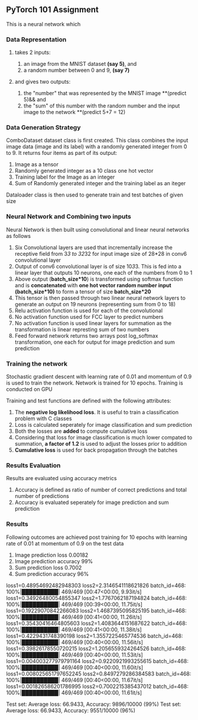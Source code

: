 
## PyTorch 101 Assignment

This is a neural network which 

### Data Representation
1. takes 2 inputs:

	1. an image from the MNIST dataset **(say 5)**, and
	2. a random number between 0 and 9, **(say 7)**

2. and gives two outputs:
	1. the "number" that was represented by the MNIST image **(predict 5)&& and
	2. the "sum" of this number with the random number and the input image to the network **(predict 5+7 = 12)

### Data Generation Strategy

ComboDataset dataset class is first created. This class combines the input image data (image and its label) with a randomly generated integer from 0 to 9. It returns four items as part of its output: 
1. Image as a tensor
2. Randomly generated integer as a 10 class one hot vector
3. Training label for the Image as an integer
4. Sum of Randomly generated integer and the training label as an iteger

Dataloader class is then used to generate train and test batches of given size  

### Neural Network and Combining two inputs
Neural Network is then built using convolutional and linear neural networks as follows  

1. Six Convolutional layers are used that incrementally increase the receptive field from 3*3 to 32*32 for input image size of 28*28 in conv6 convolutional layer  
2. Output of conv6 convolutional layer is of size 10*3*3. This is fed into a linear layer that outputs 10 neurons, one each of the numbers from 0 to 1
3. Above output (**batch_size*10**) is transformed using softmax function and is **concatenated** with **one hot vector random number input (batch_size*10)** to form a tensor of size **batch_size*20**
4. This tensor is then passed through two linear neural network layers to generate an output on 19 neurons (representing sum from 0 to 18)
5. Relu activation function is used for each of the convolutional
6. No activation function used for FCC layer to predict numbers
7. No activation function is used linear layers for summation as the transformation is linear represting sum of two numbers
8. Feed forward network returns two arrays post log_softmax transformation, one each for output for image prediction and sum prediction

### Training the network
Stochastic gradient descent with learning rate of 0.01 and momentum of 0.9 is used to train the network. Network is trained for 10 epochs. Training is conducted on GPU

Training and test functions are defined with the following attributes:  
1. The **negative log likelihood loss**. It is useful to train a classification problem with C classes  
2. Loss is calculated seperately for image classification and sum prediction
3. Both the losses are **added** to compute cumulative loss
4. Considering that loss for image classification is much lower compated to summation, **a factor of 1.2** is used to adjust the losses prior to addition
5. **Cumulative loss** is used for back propagation through the batches  

### Results Evaluation
Results are evaluated using accuracy metrics  
1. Accuracy is defined as ratio of number of correct predictions and total number of predictions  
2. Accuracy is evaluated seperately for image prediction and sum prediction  

### Results

Following outcomes are achieved post training for 10 epochs with learning rate of 0.01 at momentum of 0.9  on the test data

1. Image prediction loss 0.00182  
2. Image prediction accuracy 99%  
3. Sum prediction loss 0.7002  
4. Sum prediction accuracy 96%

loss1=0.48954692482948303 loss2=2.3146541118621826 batch_id=468: 100%|██████████| 469/469 [00:47<00:00,  9.93it/s]
loss1=0.34926480054855347 loss2=1.7767062187194824 batch_id=468: 100%|██████████| 469/469 [00:39<00:00, 11.75it/s]
loss1=0.19229070842266083 loss2=1.4687395095825195 batch_id=468: 100%|██████████| 469/469 [00:41<00:00, 11.26it/s]
loss1=0.35430416464805603 loss2=1.4083644151687622 batch_id=468: 100%|██████████| 469/469 [00:41<00:00, 11.38it/s]
loss1=0.4229431748390198 loss2=1.3557225465774536 batch_id=468: 100%|██████████| 469/469 [00:40<00:00, 11.56it/s]
loss1=0.39826178550720215 loss2=1.2056559324264526 batch_id=468: 100%|██████████| 469/469 [00:40<00:00, 11.53it/s]
loss1=0.004003277979791164 loss2=0.9220921993255615 batch_id=468: 100%|██████████| 469/469 [00:40<00:00, 11.60it/s]
loss1=0.008025651797652245 loss2=0.8497279286384583 batch_id=468: 100%|██████████| 469/469 [00:40<00:00, 11.67it/s]
loss1=0.001826586201786995 loss2=0.7002215385437012 batch_id=468: 100%|██████████| 469/469 [00:40<00:00, 11.61it/s]

Test set: Average loss: 66.9433, Accuracy: 9896/10000 (99%)
Test set: Average loss: 66.9433, Accuracy: 9551/10000 (96%)
